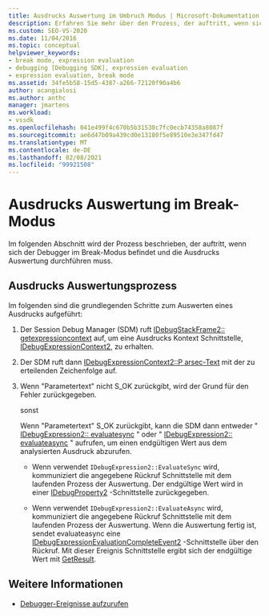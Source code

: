 ```yaml
---
title: Ausdrucks Auswertung im Umbruch Modus | Microsoft-Dokumentation
description: Erfahren Sie mehr über den Prozess, der auftritt, wenn sich der Debugger im Break-Modus befindet und die Ausdrucks Auswertung durchführen muss.
ms.custom: SEO-VS-2020
ms.date: 11/04/2016
ms.topic: conceptual
helpviewer_keywords:
- break mode, expression evaluation
- debugging [Debugging SDK], expression evaluation
- expression evaluation, break mode
ms.assetid: 34fe5b58-15d5-4387-a266-72120f90a4b6
author: acangialosi
ms.author: anthc
manager: jmartens
ms.workload:
- vssdk
ms.openlocfilehash: 041e499f4c670b5b31530c7fc0ecb74358a8087f
ms.sourcegitcommit: ae6d47b09a439cd0e13180f5e89510e3e347fd47
ms.translationtype: MT
ms.contentlocale: de-DE
ms.lasthandoff: 02/08/2021
ms.locfileid: "99921508"
---
```

# <a name="expression-evaluation-in-break-mode"></a>Ausdrucks Auswertung im Break-Modus
Im folgenden Abschnitt wird der Prozess beschrieben, der auftritt, wenn sich der Debugger im Break-Modus befindet und die Ausdrucks Auswertung durchführen muss.

## <a name="expression-evaluation-process"></a>Ausdrucks Auswertungsprozess
 Im folgenden sind die grundlegenden Schritte zum Auswerten eines Ausdrucks aufgeführt:

1. Der Session Debug Manager (SDM) ruft [IDebugStackFrame2:: getexpressioncontext](../../extensibility/debugger/reference/idebugstackframe2-getexpressioncontext.md) auf, um eine Ausdrucks Kontext Schnittstelle, [IDebugExpressionContext2](../../extensibility/debugger/reference/idebugexpressioncontext2.md), zu erhalten.

2. Der SDM ruft dann [IDebugExpressionContext2::P arsec-Text](../../extensibility/debugger/reference/idebugexpressioncontext2-parsetext.md) mit der zu erteilenden Zeichenfolge auf.

3. Wenn "Parametertext" nicht S_OK zurückgibt, wird der Grund für den Fehler zurückgegeben.

     sonst

     Wenn "Parametertext" S_OK zurückgibt, kann die SDM dann entweder " [IDebugExpression2:: evaluatesync](../../extensibility/debugger/reference/idebugexpression2-evaluatesync.md) " oder " [IDebugExpression2:: evaluateasync](../../extensibility/debugger/reference/idebugexpression2-evaluateasync.md) " aufrufen, um einen endgültigen Wert aus dem analysierten Ausdruck abzurufen.

    - Wenn verwendet `IDebugExpression2::EvaluateSync` wird, kommuniziert die angegebene Rückruf Schnittstelle mit dem laufenden Prozess der Auswertung. Der endgültige Wert wird in einer [IDebugProperty2](../../extensibility/debugger/reference/idebugproperty2.md) -Schnittstelle zurückgegeben.

    - Wenn verwendet `IDebugExpression2::EvaluateAsync` wird, kommuniziert die angegebene Rückruf Schnittstelle mit dem laufenden Prozess der Auswertung. Wenn die Auswertung fertig ist, sendet evaluateasync eine [IDebugExpressionEvaluationCompleteEvent2](../../extensibility/debugger/reference/idebugexpressionevaluationcompleteevent2.md) -Schnittstelle über den Rückruf. Mit dieser Ereignis Schnittstelle ergibt sich der endgültige Wert mit [GetResult](../../extensibility/debugger/reference/idebugexpressionevaluationcompleteevent2-getresult.md).

## <a name="see-also"></a>Weitere Informationen
- [Debugger-Ereignisse aufzurufen](../../extensibility/debugger/calling-debugger-events.md)
